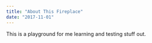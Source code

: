 ```yaml
---
title: "About This Fireplace"
date: "2017-11-01"
---
```


This is a playground for me learning and testing stuff out.
